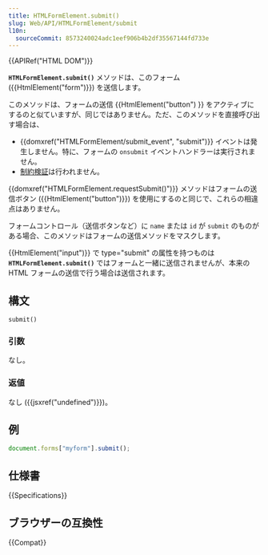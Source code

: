 ```yaml
---
title: HTMLFormElement.submit()
slug: Web/API/HTMLFormElement/submit
l10n:
  sourceCommit: 8573240024adc1eef906b4b2df35567144fd733e
---
```


{{APIRef("HTML DOM")}}

**`HTMLFormElement.submit()`** メソッドは、このフォーム ({{HtmlElement("form")}}) を送信します。

このメソッドは、フォームの送信 {{HtmlElement("button") }} をアクティブにするのと似ていますが、同じではありません。ただ、このメソッドを直接呼び出す場合は、

- {{domxref("HTMLFormElement/submit_event", "submit")}} イベントは発生しません。特に、フォームの `onsubmit` イベントハンドラーは実行されません。
- [制約検証](/ja/docs/Web/Guide/HTML/Constraint_validation)は行われません。

{{domxref("HTMLFormElement.requestSubmit()")}} メソッドはフォームの送信ボタン ({{HtmlElement("button")}}) を使用にするのと同じで、これらの相違点はありません。

フォームコントロール（送信ボタンなど）に `name` または `id` が `submit` のものがある場合、このメソッドはフォームの送信メソッドをマスクします。

{{HtmlElement("input")}} で type="submit" の属性を持つものは **`HTMLFormElement.submit()`** ではフォームと一緒に送信されませんが、本来の HTML フォームの送信で行う場合は送信されます。

## 構文

```js-nolint
submit()
```

### 引数

なし。

### 返値

なし ({{jsxref("undefined")}})。

## 例

```js
document.forms["myform"].submit();
```

## 仕様書

{{Specifications}}

## ブラウザーの互換性

{{Compat}}
